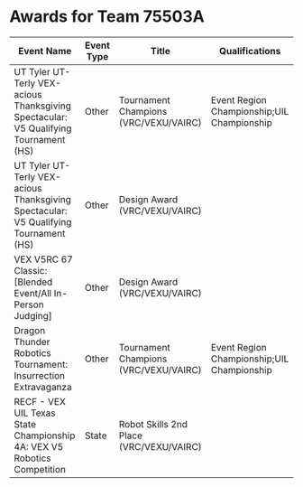 # Awards for Team 75503A

| Event Name | Event Type | Title | Qualifications |
|------------|------------|-------|----------------|
| UT Tyler UT-Terly VEX-acious Thanksgiving Spectacular: V5 Qualifying Tournament (HS) | Other | Tournament Champions (VRC/VEXU/VAIRC) | Event Region Championship;UIL Championship |
| UT Tyler UT-Terly VEX-acious Thanksgiving Spectacular: V5 Qualifying Tournament (HS) | Other | Design Award (VRC/VEXU/VAIRC) |  |
| VEX V5RC 67 Classic: [Blended Event/All In-Person Judging] | Other | Design Award (VRC/VEXU/VAIRC) |  |
| Dragon Thunder Robotics Tournament: Insurrection Extravaganza | Other | Tournament Champions (VRC/VEXU/VAIRC) | Event Region Championship;UIL Championship |
| RECF - VEX UIL Texas State Championship 4A: VEX V5 Robotics Competition | State | Robot Skills 2nd Place (VRC/VEXU/VAIRC) |  |
